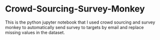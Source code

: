 # Crowd-Sourcing-Survey-Monkey
This is the python jupyter notebook that I used crowd sourcing and survey monkey to automatically send survey to targets by email and replace missing values in the dataset. 
